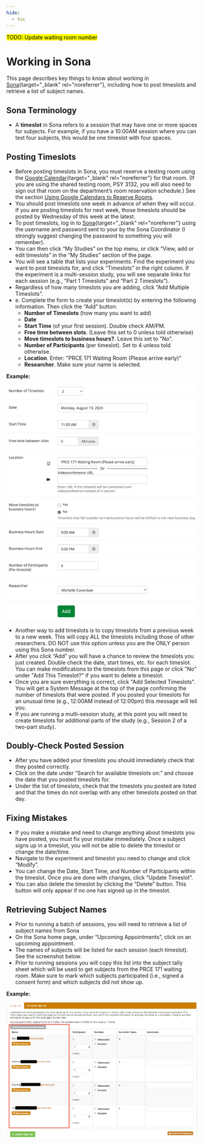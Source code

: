```yaml
---
hide:
  - toc
---
```

<mark>TODO: Update waiting room number</mark>

# Working in Sona

This page describes key things to know about working in [Sona](https://purdue-psych.sona-systems.com){target="_blank" rel="noreferrer"}, including how to post timeslots and retrieve a list of subject names. 

## Sona Terminology

* A **timeslot** in Sona refers to a session that may have one or more spaces for subjects. For example, if you have a 10:00AM session where you can test four subjects, this would be one timeslot with four spaces.  

## Posting Timeslots

* Before posting timeslots in Sona, you must reserve a testing room using the [Google Calendar](https://calendar.google.com){target="_blank" rel="noreferrer"} for that room. (If you are using the shared testing room, PSY 3132, you will also need to sign out that room on the department’s room reservation schedule.) See the section [Using Google Calendars to Reserve Rooms](https://pcllab.github.io/handbook/lab-policies/lab-rooms/). 
* You should post timeslots one week in advance of when they will occur. If you are posting timeslots for next week, those timeslots should be posted by Wednesday of this week at the latest. 
* To post timeslots, log in to [Sona](https://purdue-psych.sona-systems.com){target="_blank" rel="noreferrer"} using the username and password sent to your by the Sona Coordinator (I strongly suggest changing the password to something you will remember).
* You can then click “My Studies” on the top menu, or click “View, add or edit timeslots” in the “My Studies” section of the page.
* You will see a table that lists your experiments. Find the experiment you want to post timeslots for, and click “Timeslots” in the right column. If the experiment is a multi-session study, you will see separate links for each session (e.g., “Part 1 Timeslots” and “Part 2 Timeslots”). 
* Regardless of how many timeslots you are adding, click “Add Multiple Timeslots”.
* e.	Complete the form to create your timeslot(s) by entering the following information. Then click the “Add” button:
  - **Number of Timeslots** (how many you want to add)
  - **Date**
  - **Start Time** (of your first session). Double check AM/PM. 
  - **Free time between slots**. (Leave this set to 0 unless told otherwise)
  - **Move timeslots to business hours?**. Leave this set to "No".
  - **Number of Participants** (per timeslot). Set to 4 unless told otherwise.
  - **Location**. Enter: "PRCE 171 Waiting Room (Please arrive early)"
  - **Researcher**. Make sure your name is selected.

**Example:**

<!-- ![Posting Timeslots](../img/posting-timeslots.png) -->

<p align="center"><img src="/../img/posting-timeslots.png"></p>

* Another way to add timeslots is to copy timeslots from a previous week to a new week. This will copy ALL the timeslots including those of other researchers. DO NOT use this option unless you are the ONLY person using this Sona number.
* After you click “Add” you will have a chance to review the timeslots you just created. Double check the date, start times, etc. for each timeslot. You can make modifications to the timeslots from this page or click "No" under "Add This Timeslot?" if you want to delete a timeslot.
* Once you are sure everything is correct, click "Add Selected Timeslots". You will get a System Message at the top of the page confirming the number of timeslots that were posted. If you posted your timeslots for an unusual time (e.g., 12:00AM instead of 12:00pm) this message will tell you.
* If you are running a multi-session study, at this point you will need to create timeslots for additional parts of the study (e.g., Session 2 of a two-part study).

## Doubly-Check Posted Session

* After you have added your timeslots you should immediately check that they posted correctly.
* Click on the date under “Search for available timeslots on:” and choose the date that you posted timeslots for. 
* Under the list of timeslots, check that the timeslots you posted are listed and that the times do not overlap with any other timeslots posted on that day. 

## Fixing Mistakes

* If you make a mistake and need to change anything about timeslots you have posted, you must fix your mistake immediately. Once a subject signs up in a timeslot, you will not be able to delete the timeslot or change the date/time. 
* Navigate to the experiment and timeslot you need to change and click “Modify”.
* You can change the Date, Start Time, and Number of Participants within the timeslot. Once you are done with changes, click “Update Timeslot”. 
* You can also delete the timeslot by clicking the “Delete” button. This button will only appear if no one has signed up in the timeslot.

## Retrieving Subject Names

* Prior to running a batch of sessions, you will need to retrieve a list of subject names from Sona 
* On the Sona home page, under “Upcoming Appointments”, click on an upcoming appointment.
* The names of subjects will be listed for each session (each timeslot). See the screenshot below.
* Prior to running sessions you will copy this list into the subject tally sheet which will be used to get subjects from the PRCE 171 waiting room. Make sure to mark which subjects participated (i.e., signed a consent form) and which subjects did not show up.

**Example:**

<p align="center"><img src="/../img/retrieving-names.png"></p>


